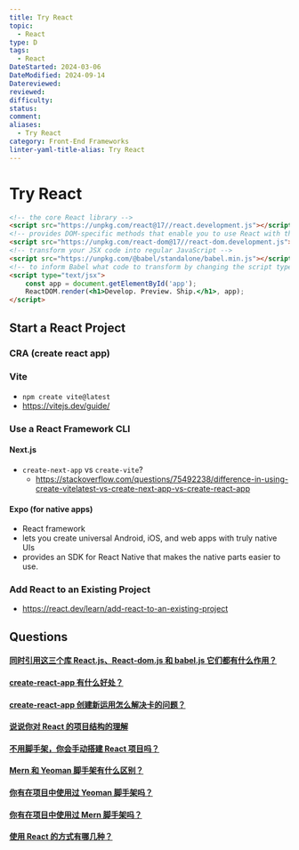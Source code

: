 ```yaml
---
title: Try React
topic:
  - React
type: D
tags:
  - React
DateStarted: 2024-03-06
DateModified: 2024-09-14
Datereviewed: 
reviewed: 
difficulty: 
status: 
comment: 
aliases:
  - Try React
category: Front-End Frameworks
linter-yaml-title-alias: Try React
---
```


# Try React

```html
<!-- the core React library -->
<script src="https://unpkg.com/react@17//react.development.js"></script>
<!-- provides DOM-specific methods that enable you to use React with the DOM -->
<script src="https://unpkg.com/react-dom@17//react-dom.development.js"></script>
<!-- transform your JSX code into regular JavaScript -->
<script src="https://unpkg.com/@babel/standalone/babel.min.js"></script>
<!-- to inform Babel what code to transform by changing the script type to -->
<script type="text/jsx">
	const app = document.getElementById('app');
	ReactDOM.render(<h1>Develop. Preview. Ship.</h1>, app);
</script>
```

## Start a React Project

### CRA (create react app)

### Vite

- `npm create vite@latest`
- https://vitejs.dev/guide/

### Use a React Framework CLI

#### Next.js

- `create-next-app` vs `create-vite`?
  - https://stackoverflow.com/questions/75492238/difference-in-using-create-vitelatest-vs-create-next-app-vs-create-react-app

#### Expo (for native apps)

- React framework
- lets you create universal Android, iOS, and web apps with truly native UIs
- provides an SDK for React Native that makes the native parts easier to use.

### Add React to an Existing Project

- https://react.dev/learn/add-react-to-an-existing-project

## Questions

#### [同时引用这三个库 React.js、React-dom.js 和 babel.js 它们都有什么作用？](https://github.com/haizlin/fe-interview/issues/656)

#### [create-react-app 有什么好处？](https://github.com/haizlin/fe-interview/issues/856)

#### [create-react-app 创建新运用怎么解决卡的问题？](https://github.com/haizlin/fe-interview/issues/659)

#### [说说你对 React 的项目结构的理解](https://github.com/haizlin/fe-interview/issues/795)

#### [不用脚手架，你会手动搭建 React 项目吗？](https://github.com/haizlin/fe-interview/issues/688)

#### [Mern 和 Yeoman 脚手架有什么区别？](https://github.com/haizlin/fe-interview/issues/696)

#### [你有在项目中使用过 Yeoman 脚手架吗？](https://github.com/haizlin/fe-interview/issues/695)

#### [你有在项目中使用过 Mern 脚手架吗？](https://github.com/haizlin/fe-interview/issues/694)

#### [使用 React 的方式有哪几种？](https://github.com/haizlin/fe-interview/issues/658)
